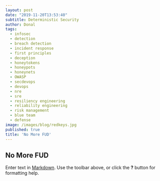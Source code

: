 ```yaml
---
layout: post
date: "2019-11-20T13:53:40"
subtitle: Deterministic Security
author: Donal
tags:
  - infosec
  - detection
  - breach detection
  - incident response
  - first principles
  - deception
  - honeytokens
  - honeypots
  - honeynets
  - OWASP
  - secdevops
  - devops
  - nre
  - sre
  - resiliency engineering
  - reliability engineering
  - risk management
  - blue team
  - defense
image: /images/blog/redkeys.jpg
published: true
title: 'No More FUD'
---
```


## No More FUD

Enter text in [Markdown](http://daringfireball.net/projects/markdown/). Use the toolbar above, or click the **?** button for formatting help.
